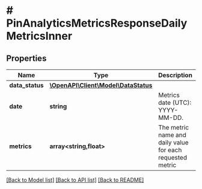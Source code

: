 # # PinAnalyticsMetricsResponseDailyMetricsInner

## Properties

Name | Type | Description | Notes
------------ | ------------- | ------------- | -------------
**data_status** | [**\OpenAPI\Client\Model\DataStatus**](DataStatus.md) |  | [optional]
**date** | **string** | Metrics date (UTC): YYYY-MM-DD. | [optional]
**metrics** | **array<string,float>** | The metric name and daily value for each requested metric | [optional]

[[Back to Model list]](../../README.md#models) [[Back to API list]](../../README.md#endpoints) [[Back to README]](../../README.md)
